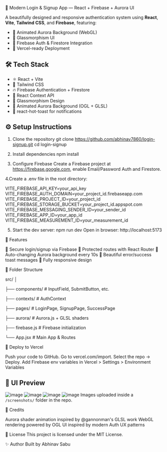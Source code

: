 🔐 Modern Login & Signup App — React + Firebase + Aurora UI

A beautifully designed and responsive authentication system using **React**, **Vite**, **Tailwind CSS**, and **Firebase**, featuring:

- 🌈 Animated Aurora Background (WebGL)
- 🧊 Glassmorphism UI
- 🔐 Firebase Auth & Firestore Integration
- 🚀 Vercel-ready Deployment

## 🛠 Tech Stack

- ⚛️ React + Vite
- 🎨 Tailwind CSS
- 🔥 Firebase Authentication + Firestore
- 🧪 React Context API
- 🧊 Glassmorphism Design
- 🌌 Animated Aurora Background (OGL + GLSL)
- 🍞 react-hot-toast for notifications


## ⚙️ Setup Instructions

1. Clone the repository
git clone https://github.com/abhinav7860/login-signup.git
cd login-signup

2. Install dependencies
npm install

3. Configure Firebase
Create a Firebase project at https://firebase.google.com, enable Email/Password Auth and Firestore.

4.Create a .env file in the root directory:

VITE_FIREBASE_API_KEY=your_api_key
VITE_FIREBASE_AUTH_DOMAIN=your_project_id.firebaseapp.com
VITE_FIREBASE_PROJECT_ID=your_project_id
VITE_FIREBASE_STORAGE_BUCKET=your_project_id.appspot.com
VITE_FIREBASE_MESSAGING_SENDER_ID=your_sender_id
VITE_FIREBASE_APP_ID=your_app_id
VITE_FIREBASE_MEASUREMENT_ID=your_measurement_id

5. Start the dev server:
npm run dev
Open in browser: http://localhost:5173


🧠 Features

🔐 Secure login/signup via Firebase
👤 Protected routes with React Router
🌈 Auto-changing Aurora background every 10s
🔔 Beautiful error/success toast messages
📱 Fully responsive design


📁 Folder Structure


src/
│

├── components/       # InputField, SubmitButton, etc.

├── contexts/         # AuthContext

├── pages/            # LoginPage, SignupPage, SuccessPage

├── aurora/           # Aurora.js + GLSL shaders

├── firebase.js       # Firebase initialization

└── App.jsx           # Main App & Routes

🚀 Deploy to Vercel

Push your code to GitHub.
Go to vercel.com/import.
Select the repo → Deploy.
Add Firebase env variables in Vercel > Settings > Environment Variables

## 📸 UI Preview
![image](https://github.com/user-attachments/assets/51c2a258-ba20-4ca3-b67a-bcd6f33301eb)
![image](https://github.com/user-attachments/assets/0c9adc37-e77c-4e5a-b10b-ddbe4dd55cc4)
![image](https://github.com/user-attachments/assets/f0647222-0b6c-4bf4-b046-d2072de0882e)
![image](https://github.com/user-attachments/assets/ef5a3bba-5f9d-43df-b9b6-d8fcfff053ae)
 Images uploaded inside a `/screenshots/` folder in the repo.
 
🙌 Credits

Aurora shader animation inspired by @gannonman's GLSL work
WebGL rendering powered by OGL
UI inspired by modern Auth UX patterns

📄 License
This project is licensed under the MIT License.

✨ Author
Built by Abhinav Sabu

